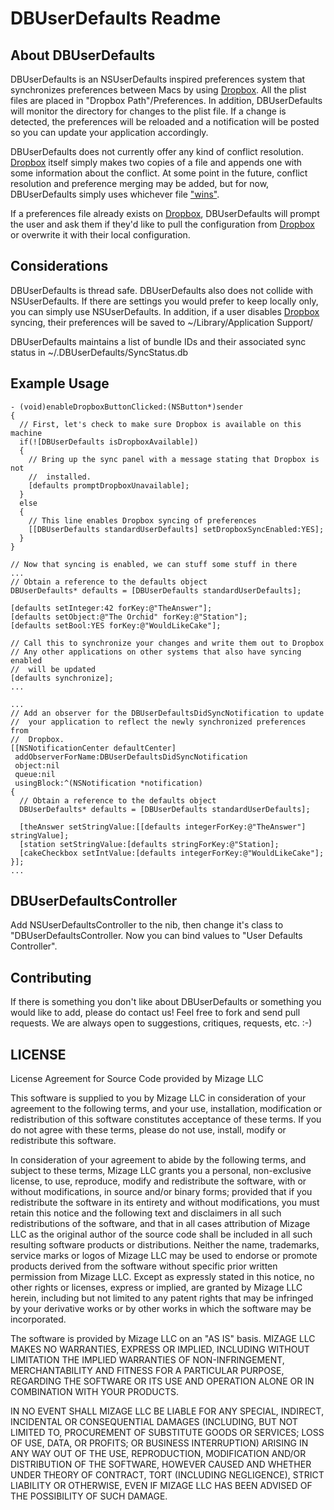 DBUserDefaults Readme
=====================


About DBUserDefaults
--------------------

DBUserDefaults is an NSUserDefaults inspired preferences system that synchronizes preferences between Macs by using [Dropbox](https://www.dropbox.com/). All the plist files are placed in "Dropbox Path"/Preferences. In addition, DBUserDefaults will monitor the directory for changes to the plist file. If a change is detected, the preferences will be reloaded and a notification will be posted so you can update your application accordingly.

DBUserDefaults does not currently offer any kind of conflict resolution. [Dropbox](https://www.dropbox.com/) itself simply makes two copies of a file and appends one with some information about the conflict. At some point in the future, conflict resolution and preference merging may be added, but for now, DBUserDefaults simply uses whichever file ["wins"](https://www.dropbox.com/help/36).

If a preferences file already exists on [Dropbox](https://www.dropbox.com/), DBUserDefaults will prompt the user and ask them if they'd like to pull the configuration from [Dropbox](https://www.dropbox.com/) or overwrite it with their local configuration.

Considerations
--------------

DBUserDefaults is thread safe. DBUserDefaults also does not collide with NSUserDefaults. If there are settings you would prefer to keep locally only, you can simply use NSUserDefaults. In addition, if a user disables [Dropbox](https://www.dropbox.com/) syncing, their preferences will be saved to ~/Library/Application Support/<app name>

DBUserDefaults maintains a list of bundle IDs and their associated sync status in ~/.DBUserDefaults/SyncStatus.db


Example Usage
-------------

    - (void)enableDropboxButtonClicked:(NSButton*)sender
    {
      // First, let's check to make sure Dropbox is available on this machine
      if(![DBUserDefaults isDropboxAvailable])
      {
        // Bring up the sync panel with a message stating that Dropbox is not
        //  installed.
        [defaults promptDropboxUnavailable];        
      }
      else
      {
        // This line enables Dropbox syncing of preferences
        [[DBUserDefaults standardUserDefaults] setDropboxSyncEnabled:YES];
      }
    }

    // Now that syncing is enabled, we can stuff some stuff in there
    ...
    // Obtain a reference to the defaults object
    DBUserDefaults* defaults = [DBUserDefaults standardUserDefaults];
    
    [defaults setInteger:42 forKey:@"TheAnswer"];
    [defaults setObject:@"The Orchid" forKey:@"Station"];
    [defaults setBool:YES forKey:@"WouldLikeCake"];
    
    // Call this to synchronize your changes and write them out to Dropbox
    // Any other applications on other systems that also have syncing enabled
    //  will be updated
    [defaults synchronize];
    ...
    
    ...
    // Add an observer for the DBUserDefaultsDidSyncNotification to update
    //  your application to reflect the newly synchronized preferences from
    //  Dropbox.
    [[NSNotificationCenter defaultCenter] 
     addObserverForName:DBUserDefaultsDidSyncNotification 
     object:nil 
     queue:nil 
     usingBlock:^(NSNotification *notification) 
    {
      // Obtain a reference to the defaults object
      DBUserDefaults* defaults = [DBUserDefaults standardUserDefaults];
    
      [theAnswer setStringValue:[[defaults integerForKey:@"TheAnswer"] stringValue];
      [station setStringValue:[defaults stringForKey:@"Station];
      [cakeCheckbox setIntValue:[defaults integerForKey:@"WouldLikeCake"];
    }];
    ...

DBUserDefaultsController
------------
Add NSUserDefaultsController to the nib, then change it's class to "DBUserDefaultsController. Now you can bind values to "User Defaults Controller".

Contributing
------------

If there is something you don't like about DBUserDefaults or something you would like to add, please do contact us! Feel free to fork and send pull requests. We are always open to suggestions, critiques, requests, etc. :-)


LICENSE
-------

License Agreement for Source Code provided by Mizage LLC

This software is supplied to you by Mizage LLC in consideration of your
agreement to the following terms, and your use, installation, modification or
redistribution of this software constitutes acceptance of these terms. If you do
not agree with these terms, please do not use, install, modify or redistribute
this software.

In consideration of your agreement to abide by the following terms, and subject
to these terms, Mizage LLC grants you a personal, non-exclusive license, to use,
reproduce, modify and redistribute the software, with or without modifications,
in source and/or binary forms; provided that if you redistribute the software in
its entirety and without modifications, you must retain this notice and the
following text and disclaimers in all such redistributions of the software, and
that in all cases attribution of Mizage LLC as the original author of the source
code shall be included in all such resulting software products or distributions.
Neither the name, trademarks, service marks or logos of Mizage LLC may be used
to endorse or promote products derived from the software without specific prior
written permission from Mizage LLC. Except as expressly stated in this notice,
no other rights or licenses, express or implied, are granted by Mizage LLC
herein, including but not limited to any patent rights that may be infringed by
your derivative works or by other works in which the software may be
incorporated.

The software is provided by Mizage LLC on an "AS IS" basis. MIZAGE LLC MAKES NO
WARRANTIES, EXPRESS OR IMPLIED, INCLUDING WITHOUT LIMITATION THE IMPLIED
WARRANTIES OF NON-INFRINGEMENT, MERCHANTABILITY AND FITNESS FOR A PARTICULAR
PURPOSE, REGARDING THE SOFTWARE OR ITS USE AND OPERATION ALONE OR IN COMBINATION
WITH YOUR PRODUCTS.

IN NO EVENT SHALL MIZAGE LLC BE LIABLE FOR ANY SPECIAL, INDIRECT, INCIDENTAL OR
CONSEQUENTIAL DAMAGES (INCLUDING, BUT NOT LIMITED TO, PROCUREMENT OF SUBSTITUTE
GOODS OR SERVICES; LOSS OF USE, DATA, OR PROFITS; OR BUSINESS INTERRUPTION)
ARISING IN ANY WAY OUT OF THE USE, REPRODUCTION, MODIFICATION AND/OR
DISTRIBUTION OF THE SOFTWARE, HOWEVER CAUSED AND WHETHER UNDER THEORY OF
CONTRACT, TORT (INCLUDING NEGLIGENCE), STRICT LIABILITY OR OTHERWISE, EVEN IF
MIZAGE LLC HAS BEEN ADVISED OF THE POSSIBILITY OF SUCH DAMAGE.
